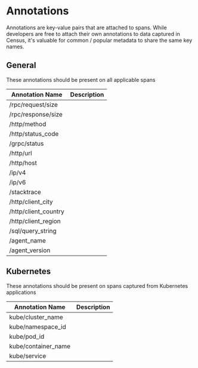 # Annotations
Annotations are key-value pairs that are attached to spans. While developers are free to attach their own annotations to data captured in Census, it's valuable for common / popular metadata to share the same key names.

## General
These annotations should be present on all applicable spans

Annotation Name      |Description
---------------------|---
/rpc/request/size    |
/rpc/response/size   |
/http/method         |
/http/status_code    |
/grpc/status         |
/http/url            |
/http/host           |
/ip/v4               |
/ip/v6               |
/stacktrace          |
/http/client_city    |
/http/client_country |
/http/client_region  |
/sql/query_string    |
/agent_name          |
/agent_version       |

## Kubernetes
These annotations should be present on spans captured from Kubernetes applications

Annotation Name      |Description
---------------------|---
kube/cluster_name    |
kube/namespace_id    |
kube/pod_id          |
kube/container_name  |
kube/service         |
